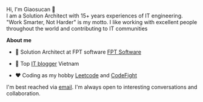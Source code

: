 Hi, I'm Giaosucan 👋
<br />
I am a Solution Architect with 15+ years experiences of IT engineering. "Work Smarter, Not Harder" is my motto. I like working with excellent people throughout the world and contributing to IT communities

**About me**

- 💼 Solution Architect at FPT software [FPT Software](https://fptsoftware.com/)

- 📝 Top [IT blogger](https://itviec.com/blog/it-blogger-viet/) Vietnam 

- ❤️ Coding as my hobby [Leetcode](https://leetcode.com/giaosucan/) and [CodeFight](https://app.codesignal.com/profile/giaosucan)

I'm best reached via [email](giaosucan1983@gmail.com). I'm always open to interesting conversations and collaboration.

